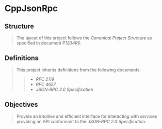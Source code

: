 # CppJsonRpc

## Structure
> The layout of this project
> follows the _Canonical Project Structure_
> as specified in document _P1204R0_.

## Definitions
> This project inherits definitions from the following documents:
> > * _RFC 2119_
> > * _RFC 4627_
> > * _JSON-RPC 2.0 Specification_

## Objectives
> Provide an intuitive and efficient interface for interacting
> with services providing an API conformant to the _JSON-RPC 2.0 Specification_.